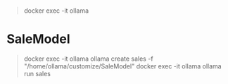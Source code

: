 # 
> docker exec -it ollama

# SaleModel
> docker exec -it ollama  ollama create sales -f "/home/ollama/customize/SaleModel"
> docker exec -it ollama ollama run sales 